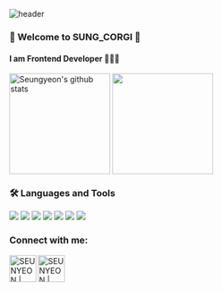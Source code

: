 ![header](https://capsule-render.vercel.app/api?type=waving&color=gradient&height=250&section=header&text=SUNG_CORGI&fontSize=90)


### 🌈 Welcome to SUNG_CORGI 👋
#### I am Frontend Developer 🙋🏻‍♀️
<a href="https://github.com/ssyeon612"><img align="center" style="height:180px" src="https://github-readme-stats.vercel.app/api?username=ssyeon612&show_icons=true&include_all_commits=true&theme=nord&hide_border=true" alt="Seungyeon's github stats" /></a>
<a href="https://github.com/ssyeon612"><img align="center" style="height:180px" src="https://github-readme-stats.vercel.app/api/top-langs/?username=ssyeon612&layout=compact&theme=nord&hide_border=true" /></a> 



### 🛠 Languages and Tools

<img src="https://img.shields.io/badge/HTML5-E34F26?style=flat-square&logo=HTML5&logoColor=white" /> <img src="https://img.shields.io/badge/CSS3-1572B6?style=flat-square&logo=CSS3&logoColor=white" /> <img src="https://img.shields.io/badge/JavaScript-F7DF1E?style=flat-square&logo=JavaScript&logoColor=white" /> <img src="https://img.shields.io/badge/Vue-4FC08D?style=flat-square&logo=vuedotjs&logoColor=white" /> <img src="https://img.shields.io/badge/Nuxt-00DC82?style=flat-square&logo=nuxtdotjs&logoColor=white" /> <img src="https://img.shields.io/badge/Intelli J-000000?style=flat-square&logo=intellijidea&logoColor=white" /> <img src="https://img.shields.io/badge/VS Code-007ACC?style=flat-square&logo=visualstudiocode&logoColor=white" />


### Connect with me:

[<img align="left" alt="SEUNYEON | tistory" width="48px" src="https://img.icons8.com/color/48/000000/blog.png" />][website]
[<img align="left" alt="SEUNYEON | Instagram" width="48px" src="https://img.icons8.com/color/48/000000/instagram-new--v2.png" />][instagram]

[website]: https://yeongseungjeong.tistory.com/
[instagram]: https://instagram.com/seungyo._.da
